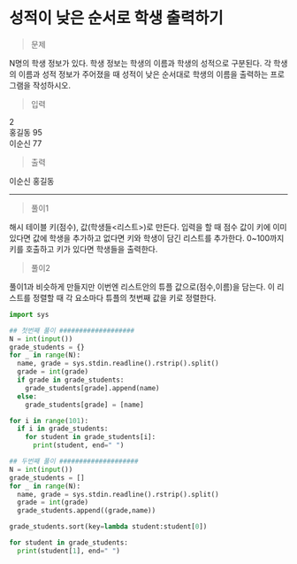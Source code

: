 # 성적이 낮은 순서로 학생 출력하기

> 문제

N명의 학생 정보가 있다. 학생 정보는 학생의 이름과 학생의 성적으로 구분된다.
각 학생의 이름과 성적 정보가 주어졌을 때 성적이 낮은 순서대로 학생의 이름을 출력하는 프로그램을 작성하시오.
> 입력

2\
홍길동 95\
이순신 77

> 출력

이순신 홍길동

---
> 풀이1

해시 테이블 키(점수), 값(학생들<리스트>)로 만든다.
입력을 할 때 점수 값이 키에 이미 있다면 값에 학생을 추가하고 없다면 키와 학생이 담긴 리스트를 추가한다.
0~100까지 키를 호출하고 키가 있다면 학생들을 출력한다.

> 풀이2

풀이1과 비슷하게 만들지만 이번엔 리스트안의 튜플 값으로(점수,이름)을 담는다.
이 리스트를 정렬할 때 각 요소마다 튜플의 첫번째 값을 키로 정렬한다.

```python
import sys

## 첫번째 풀이 ###################
N = int(input())
grade_students = {}
for _ in range(N):
  name, grade = sys.stdin.readline().rstrip().split()
  grade = int(grade)
  if grade in grade_students:
    grade_students[grade].append(name)
  else:
    grade_students[grade] = [name]

for i in range(101):
  if i in grade_students:
    for student in grade_students[i]:
      print(student, end=" ")

## 두번째 풀이 ####################
N = int(input())
grade_students = []
for _ in range(N):
  name, grade = sys.stdin.readline().rstrip().split()
  grade = int(grade)
  grade_students.append((grade,name))

grade_students.sort(key=lambda student:student[0])

for student in grade_students:
  print(student[1], end=" ")
```